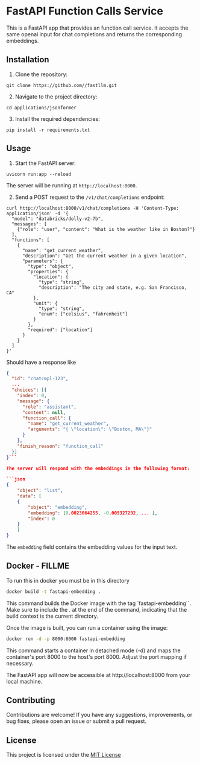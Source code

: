 # FastAPI Function Calls Service

This is a FastAPI app that provides an function call service. It accepts the same openai input for chat completions
and returns the corresponding embeddings.

## Installation

1. Clone the repository:

```shell
git clone https://github.com//fastllm.git
```

2. Navigate to the project directory:

```shell
cd applications/jsonformer
```

3. Install the required dependencies:

```shell
pip install -r requirements.txt
```

## Usage

1. Start the FastAPI server:

```shell
uvicorn run:app --reload
```

The server will be running at `http://localhost:8000`.

2. Send a POST request to the `/v1/chat/completions` endpoint:

```shell
curl http://localhost:8000/v1/chat/completions -H 'Content-Type: application/json' -d '{
  "model": "databricks/dolly-v2-7b",
  "messages": [
    {"role": "user", "content": "What is the weather like in Boston?"}
  ],
  "functions": [
    {
      "name": "get_current_weather",
      "description": "Get the current weather in a given location",
      "parameters": {
        "type": "object",
        "properties": {
          "location": {
            "type": "string",
            "description": "The city and state, e.g. San Francisco, CA"
          },
          "unit": {
            "type": "string",
            "enum": ["celsius", "fahrenheit"]
          }
        },
        "required": ["location"]
      }
    }
  ]
}'
```

Should have a response like 

```json
{
  "id": "chatcmpl-123",
  ...
  "choices": [{
    "index": 0,
    "message": {
      "role": "assistant",
      "content": null,
      "function_call": {
        "name": "get_current_weather",
        "arguments": "{ \"location\": \"Boston, MA\"}"
      }
    },
    "finish_reason": "function_call"
  }]
}```

The server will respond with the embeddings in the following format:

```json
{
    "object": "list",
    "data": [
    {
        "object": "embedding",
        "embedding": [0.0023064255, -0.009327292, ... ],
        "index": 0
    }
    ]
}
```

The `embedding` field contains the embedding values for the input text.

## Docker - FILLME

To run this in docker you must be in this directory

```sh
docker build -t fastapi-embedding .
```

This command builds the Docker image with the tag `fastapi-embedding``. Make sure to include the . at the end of the command, indicating that the build context is the current directory.

Once the image is built, you can run a container using the image:

```sh
docker run -d -p 8000:8000 fastapi-embedding
```

This command starts a container in detached mode (-d) and maps the container's port 8000 to the host's port 8000. Adjust the port mapping if necessary.

The FastAPI app will now be accessible at http://localhost:8000 from your local machine.

## Contributing

Contributions are welcome! If you have any suggestions, improvements, or bug fixes, please open an issue or submit a pull request.

## License

This project is licensed under the [MIT License](https://opensource.org/licenses/MIT)